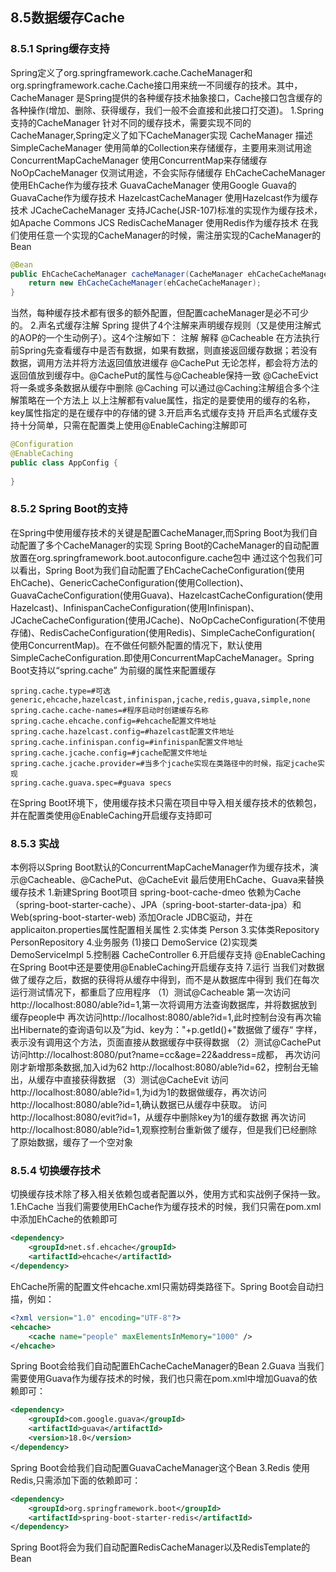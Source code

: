 ## 8.5数据缓存Cache
### 8.5.1 Spring缓存支持
Spring定义了org.springframework.cache.CacheManager和org.springframework.cache.Cache接口用来统一不同缓存的技术。其中，CacheManager
是Spring提供的各种缓存技术抽象接口，Cache接口包含缓存的各种操作(增加、删除、获得缓存，我们一般不会直接和此接口打交道)。
1.Spring支持的CacheManager
针对不同的缓存技术，需要实现不同的CacheManager,Spring定义了如下CacheManager实现
CacheManager                     描述
SimpleCacheManager               使用简单的Collection来存储缓存，主要用来测试用途
ConcurrentMapCacheManager        使用ConcurrentMap来存储缓存
NoOpCacheManager                 仅测试用途，不会实际存储缓存
EhCacheCacheManager              使用EhCache作为缓存技术
GuavaCacheManager                使用Google Guava的GuavaCache作为缓存技术
HazelcastCacheManager            使用Hazelcast作为缓存技术
JCacheCacheManager               支持JCache(JSR-107)标准的实现作为缓存技术，如Apache Commons JCS
RedisCacheManager                使用Redis作为缓存技术
在我们使用任意一个实现的CacheManager的时候，需注册实现的CacheManager的Bean
```java
@Bean
public EhCacheCacheManager cacheManager(CacheManager ehCacheCacheManager) {
    return new EhCacheCacheManager(ehCacheCacheManager);
}
```
当然，每种缓存技术都有很多的额外配置，但配置cacheManager是必不可少的。
2.声名式缓存注解
Spring 提供了4个注解来声明缓存规则（又是使用注解式的AOP的一个生动例子）。这4个注解如下：
注解              解释
@Cacheable       在方法执行前Spring先查看缓存中是否有数据，如果有数据，则直接返回缓存数据；若没有数据，调用方法并将方法返回值放进缓存
@CachePut        无论怎样，都会将方法的返回值放到缓存中。@CachePut的属性与@Cacheable保持一致
@CacheEvict      将一条或多条数据从缓存中删除
@Caching         可以通过@Caching注解组合多个注解策略在一个方法上
以上注解都有value属性，指定的是要使用的缓存的名称，key属性指定的是在缓存中的存储的键
3.开启声名式缓存支持
开启声名式缓存支持十分简单，只需在配置类上使用@EnableCaching注解即可
```java
@Configuration
@EnableCaching
public class AppConfig {
    
}
```
### 8.5.2 Spring Boot的支持
在Spring中使用缓存技术的关键是配置CacheManager,而Spring Boot为我们自动配置了多个CacheManager的实现
Spring Boot的CacheManager的自动配置放置在org.springframework.boot.autoconfigure.cache包中
通过这个包我们可以看出，Spring Boot为我们自动配置了EhCacheCacheConfiguration(使用EhCache)、GenericCacheConfiguration(使用Collection)、
GuavaCacheConfiguration(使用Guava)、HazelcastCacheConfiguration(使用Hazelcast)、InfinispanCacheConfiguration(使用Infinispan)、
JCacheCacheConfiguration(使用JCache)、NoOpCacheConfiguration(不使用存储)、RedisCacheConfiguration(使用Redis)、SimpleCacheConfiguration(
使用ConcurrentMap)。在不做任何额外配置的情况下，默认使用SimpleCacheConfiguration.即使用ConcurrentMapCacheManager。Spring Boot支持以“spring.cache”
为前缀的属性来配置缓存
```properties
spring.cache.type=#可选generic,ehcache,hazelcast,infinispan,jcache,redis,guava,simple,none
spring.cache.cache-names=#程序启动时创建缓存名称
spring.cache.ehcache.config=#ehcache配置文件地址
spring.cache.hazelcast.config=#hazelcast配置文件地址
spring.cache.infinispan.config=#infinispan配置文件地址
spring.cache.jcache.config=#jcache配置文件地址
spring.cache.jcache.provider=#当多个jcache实现在类路径中的时候，指定jcache实现
spring.cache.guava.spec=#guava specs
```
在Spring Boot环境下，使用缓存技术只需在项目中导入相关缓存技术的依赖包，并在配置类使用@EnableCaching开启缓存支持即可
### 8.5.3 实战
本例将以Spring Boot默认的ConcurrentMapCacheManager作为缓存技术，演示@Cacheable、@CachePut、@CacheEvit
最后使用EhCache、Guava来替换缓存技术
1.新建Spring Boot项目
spring-boot-cache-dmeo 依赖为Cache（spring-boot-starter-cache）、JPA（spring-boot-starter-data-jpa）和
Web(spring-boot-starter-web)
添加Oracle JDBC驱动，并在applicaiton.properties属性配置相关属性
2.实体类
Person
3.实体类Repository
PersonRepository
4.业务服务
(1)接口
DemoService
(2)实现类
DemoServiceImpl
5.控制器
CacheController
6.开启缓存支持
@EnableCaching
在Spring Boot中还是要使用@EnableCaching开启缓存支持
7.运行
当我们对数据做了缓存之后，数据的获得将从缓存中得到，而不是从数据库中得到
我们在每次运行测试情况下，都重启了应用程序
（1）测试@Cacheable
第一次访问http://localhost:8080/able?id=1,第一次将调用方法查询数据库，并将数据放到缓存people中
再次访问http://localhost:8080/able?id=1,此时控制台没有再次输出Hibernate的查询语句以及”为id、key为："+p.getId()+"数据做了缓存“
字样，表示没有调用这个方法，页面直接从数据缓存中获得数据
（2）测试@CachePut
访问http://localhost:8080/put?name=cc&age=22&address=成都，
再次访问刚才新增那条数据,加入id为62
http://localhost:8080/able?id=62，控制台无输出，从缓存中直接获得数据
（3）测试@CacheEvit
访问http://localhost:8080/able?id=1,为id为1的数据做缓存，再次访问http://localhost:8080/able?id=1,确认数据已从缓存中获取。
访问http://localhost:8080/evit?id=1，从缓存中删除key为1的缓存数据
再次访问http://localhost:8080/able?id=1,观察控制台重新做了缓存，但是我们已经删除了原始数据，缓存了一个空对象
### 8.5.4 切换缓存技术
切换缓存技术除了移入相关依赖包或者配置以外，使用方式和实战例子保持一致。
1.EhCache
当我们需要使用EhCache作为缓存技术的时候，我们只需在pom.xml中添加EhCache的依赖即可
```xml
<dependency>
    <groupId>net.sf.ehcache</groupId>
    <artifactId>ehcache</artifactId>
</dependency>
```
EhCache所需的配置文件ehcache.xml只需妨碍类路径下。Spring Boot会自动扫描，例如：
```xml
<?xml version="1.0" encoding="UTF-8"?>
<ehcache>
    <cache name="people" maxElementsInMemory="1000" />
</ehcache>
```
Spring Boot会给我们自动配置EhCacheCacheManager的Bean
2.Guava
当我们需要使用Guava作为缓存技术的时候，我们也只需在pom.xml中增加Guava的依赖即可：
```xml
<dependency>
    <groupId>com.google.guava</groupId>
    <artifactId>guava</artifactId>
    <version>18.0</version>
</dependency>
```
Spring Boot会给我们自动配置GuavaCacheManager这个Bean
3.Redis
使用Redis,只需添加下面的依赖即可：
```xml
<dependency>
    <groupId>org.springframework.boot</groupId>
    <artifactId>spring-boot-starter-redis</artifactId>
</dependency>
```
Spring Boot将会为我们自动配置RedisCacheManager以及RedisTemplate的Bean
























